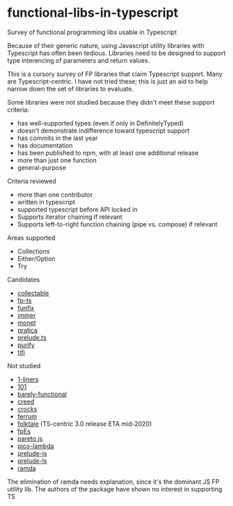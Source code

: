 # functional-libs-in-typescript
Survey of functional programming libs usable in Typescript


Because of their generic nature, using Javascript utility libraries with Typescript has often been tedious.  Libraries need to be designed to support type interencing of parameters and return values.

This is a cursory survey of FP libraries that claim Typescript support.  Many are Typescript-centric.  I have not tried these; this is just an aid to help narrow down the set of libraries to evaluate.

Some libraries were not studied because they didn't meet these support criteria:

* has well-supported types (even if only in DefinitelyTyped)
* doesn't demonstrate indifference toward typescript support
* has commits in the last year
* has documentation
* has been published to npm, with at least one additional release
* more than just one function
* general-purpose

Criteria reviewed

* more than one contributor
* written in typescript
* supported typescript before API locked in
* Supports iterator chaining if relevant
* Supports left-to-right function chaining (pipe vs. compose) if relevant

Areas supported

* Collections
* Either/Option
* Try

Candidates

* [collectable](https://github.com/frptools/collectable)
* [fp-ts](https://gcanti.github.io/fp-ts/)
* [funfix](https://github.com/funfix/funfix)  
* [immer](https://immerjs.github.io/immer/docs/typescript)
* [monet](https://github.com/monet/monet.js)
* [pratica](https://github.com/rametta/pratica)
* [prelude.ts](https://github.com/emmanueltouzery/prelude.ts)
* [purify](https://github.com/gigobyte/purify)
* [tifi](https://github.com/mobily/tifi)


Not studied

* [1-liners](https://github.com/1-liners/1-liners)
* [101](https://github.com/tjmehta/101)
* [barely-functional](https://github.com/cullophid/barely-functional)
* [creed](http://blog.briancavalier.com/creed/)
* [crocks](https://github.com/evilsoft/crocks/)
* [ferrum](https://github.com/adobe/ferrum)
* [folktale](https://folktale.origamitower.com) (TS-centric 3.0 release ETA mid-2020)
* [fpEs](https://github.com/TeaEntityLab/fpEs/)
* [pareto.js](https://github.com/concretesolutions/pareto.js/)
* [pico-lambda](https://github.com/trainyard/pico-lambda)
* [prelude-js](https://github.com/alanrsoares/prelude-js)
* [prelude-ls](http://www.preludels.com/#)
* [ramda](https://github.com/types/npm-ramda/)

The elimination of ramda needs explanation, since it's the dominant JS FP utility lib.  The authors of the package have shown no interest in supporting TS













